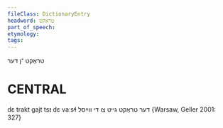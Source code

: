 ```yaml
---
fileClass: DictionaryEntry
headword: טראַקט
part_of_speech: 
etymology: 
tags: 
---
```

טראַקט
־ן
דער

CENTRAL
========

dɛ trakt gajt tsᵻ dɛ vaːsɬ דער טראַקט גייט צו די ווײַסל {Warsaw, Geller 2001: 327}